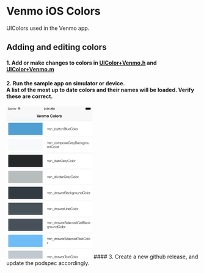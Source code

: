 # Venmo iOS Colors
UIColors used in the Venmo app.

Adding and editing colors
-----------------------

#### 1. Add or make changes to colors in [UIColor+Venmo.h](https://github.com/venmo/venmo-ios-colors/blob/master/VenmoColors/Colors/UIColor%2BVenmo.h) and [UIColor+Venmo.m](https://github.com/venmo/venmo-ios-colors/blob/master/VenmoColors/Colors/UIColor%2BVenmo.m)
#### 2. Run the sample app on simulator or device.<br/>A list of the most up to date colors and their names will be loaded. Verify these are correct.
<img src="ColorsScreenshot.png" height="400px" />
#### 3. Create a new github release, and update the podspec accordingly.



